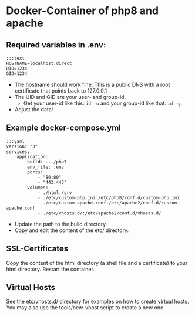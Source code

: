 Docker-Container of php8 and apache
========================================================================



Required variables in .env:
------------------------------------------------------------------------

    :::text
    HOSTNAME=localhost.direct
    UID=1234
    GID=1234

- The hostname should work fine. This is a public DNS with a root
  certificate that points back to 127.0.0.1 .
- The UID and GID are your user- and group-id.
    - Get your user-id like this: `id -u` and your group-id like that: `id -g`.
- Adjust the data!



Example docker-compose.yml
------------------------------------------------------------------------

    :::yaml
    version: "3"
    services:
        application:
            build: .../php7
            env_file: .env
            ports:
                - "80:80"
                - "443:443"
            volumes:
                - ./html:/srv
                - ./etc/custom-php.ini:/etc/php8/conf.d/custom-php.ini
                - ./etc/custom-apache.conf:/etc/apache2/conf.d/custom-apache.conf
                - ./etc/vhosts.d/:/etc/apache2/conf.d/vhosts.d/

- Update the path to the build directory.
- Copy and edit the content of the etc/ directory.



SSL-Certificates
------------------------------------------------------------------------

Copy the content of the html directory (a shell file and a certificate)
to your html directory. Restart the container.



Virtual Hosts
------------------------------------------------------------------------

See the etc/vhosts.d/ directory for examples on how to create virtual hosts.
You may also use the tools/new-vhost script to create a new one.

